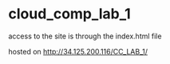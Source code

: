 # cloud_comp_lab_1

access to the site is through the index.html file

hosted on http://34.125.200.116/CC_LAB_1/
